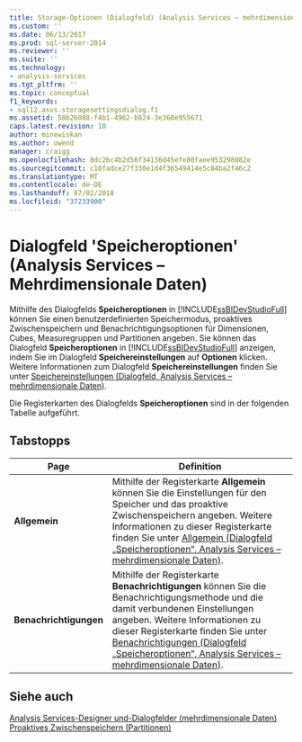 ```yaml
---
title: Storage-Optionen (Dialogfeld) (Analysis Services – mehrdimensionale Daten) | Microsoft-Dokumentation
ms.custom: ''
ms.date: 06/13/2017
ms.prod: sql-server-2014
ms.reviewer: ''
ms.suite: ''
ms.technology:
- analysis-services
ms.tgt_pltfrm: ''
ms.topic: conceptual
f1_keywords:
- sql12.asvs.storagesettingsdialog.f1
ms.assetid: 58b26088-f4b1-4962-b824-3e360e955671
caps.latest.revision: 10
author: minewiskan
ms.author: owend
manager: craigg
ms.openlocfilehash: 8dc26c4b2d56f34136d45efe80faee953298082e
ms.sourcegitcommit: c18fadce27f330e1d4f36549414e5c84ba2f46c2
ms.translationtype: MT
ms.contentlocale: de-DE
ms.lasthandoff: 07/02/2018
ms.locfileid: "37233900"
---
```

# <a name="storage-options-dialog-box-analysis-services---multidimensional-data"></a>Dialogfeld 'Speicheroptionen' (Analysis Services – Mehrdimensionale Daten)
  Mithilfe des Dialogfelds **Speicheroptionen** in [!INCLUDE[ssBIDevStudioFull](../includes/ssbidevstudiofull-md.md)] können Sie einen benutzerdefinierten Speichermodus, proaktives Zwischenspeichern und Benachrichtigungsoptionen für Dimensionen, Cubes, Measuregruppen und Partitionen angeben. Sie können das Dialogfeld **Speicheroptionen** in [!INCLUDE[ssBIDevStudioFull](../includes/ssbidevstudiofull-md.md)] anzeigen, indem Sie im Dialogfeld **Speichereinstellungen** auf **Optionen** klicken. Weitere Informationen zum Dialogfeld **Speichereinstellungen** finden Sie unter [Speichereinstellungen &#40;Dialogfeld, Analysis Services – mehrdimensionale Daten&#41;](storage-settings-dialog-box-analysis-services-multidimensional-data.md).  
  
 Die Registerkarten des Dialogfelds **Speicheroptionen** sind in der folgenden Tabelle aufgeführt.  
  
## <a name="tabs"></a>Tabstopps  
  
|Page|Definition|  
|----------|----------------|  
|**Allgemein**|Mithilfe der Registerkarte **Allgemein** können Sie die Einstellungen für den Speicher und das proaktive Zwischenspeichern angeben. Weitere Informationen zu dieser Registerkarte finden Sie unter [Allgemein &#40;Dialogfeld „Speicheroptionen“, Analysis Services – mehrdimensionale Daten&#41;](general-storage-options-dialog-box-analysis-services-multidimensional-data.md).|  
|**Benachrichtigungen**|Mithilfe der Registerkarte **Benachrichtigungen** können Sie die Benachrichtigungsmethode und die damit verbundenen Einstellungen angeben. Weitere Informationen zu dieser Registerkarte finden Sie unter [Benachrichtigungen &#40;Dialogfeld „Speicheroptionen“, Analysis Services – mehrdimensionale Daten&#41;](notifications-storage-options-dialog-analysis-services-multidimensional-data.md).|  
  
## <a name="see-also"></a>Siehe auch  
 [Analysis Services-Designer und-Dialogfelder &#40;mehrdimensionale Daten&#41;](analysis-services-designers-and-dialog-boxes-multidimensional-data.md)   
 [Proaktives Zwischenspeichern &#40;Partitionen&#41;](multidimensional-models-olap-logical-cube-objects/partitions-proactive-caching.md)  
  
  
